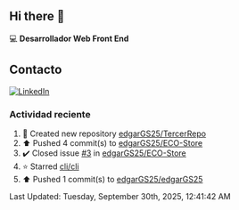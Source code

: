 ## Hi there 👋

:computer: **Desarrollador Web Front End**

## Contacto
[![LinkedIn](https://img.shields.io/badge/LinkedIn-0A66C2?style=for-the-badge&logo=linkedin&logoColor=white)](https://www.linkedin.com/in/edgar-garc%C3%ADa-a91898289/)

### Actividad reciente
<!--RECENT_ACTIVITY:start-->
1. 📔 Created new repository [edgarGS25/TercerRepo](https://github.com/edgarGS25/TercerRepo)<br>
2. ⬆️ Pushed 4 commit(s) to [edgarGS25/ECO-Store](https://github.com/edgarGS25/ECO-Store)<br>
3. ✔️ Closed issue [#3](https://github.com/edgarGS25/ECO-Store/issues/3) in [edgarGS25/ECO-Store](https://github.com/edgarGS25/ECO-Store)<br>
4. ⭐ Starred [cli/cli](https://github.com/cli/cli)<br>
5. ⬆️ Pushed 1 commit(s) to [edgarGS25/edgarGS25](https://github.com/edgarGS25/edgarGS25)<br>
<!--RECENT_ACTIVITY:end-->
<!--RECENT_ACTIVITY:last_update-->
Last Updated: Tuesday, September 30th, 2025, 12:41:42 AM
<!--RECENT_ACTIVITY:last_update_end-->
